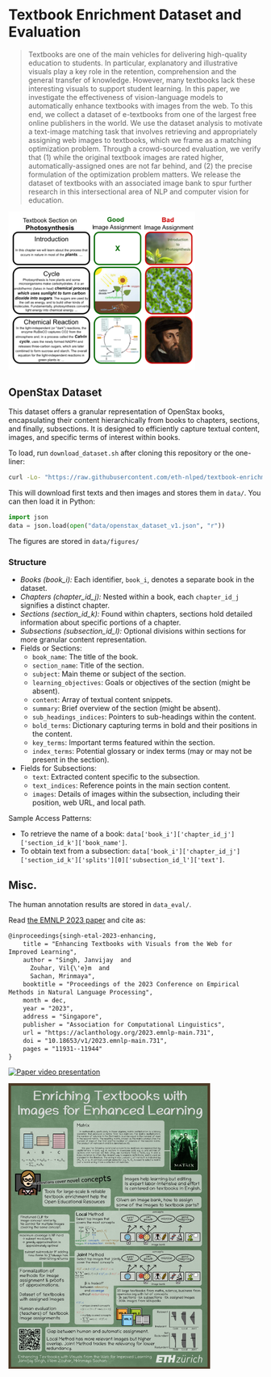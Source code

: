 # Textbook Enrichment Dataset and Evaluation

> Textbooks are one of the main vehicles for delivering high-quality education to students.
> In particular, explanatory and illustrative visuals play a key role in the retention, comprehension and the general transfer of knowledge.
> However, many textbooks lack these interesting visuals to support student learning.
> In this paper, we investigate the effectiveness of vision-language models to automatically enhance textbooks with images from the web.
> To this end, we collect a dataset of e-textbooks from one of the largest free online publishers in the world.
> We use the  dataset analysis to motivate a text-image matching task that involves retrieving and appropriately assigning web images to textbooks, which we frame as a matching optimization problem.
> Through a crowd-sourced evaluation, we verify that (1) while the original textbook images are rated higher, automatically-assigned ones are not far behind, and (2) the precise formulation of the optimization problem matters.
> We release the dataset of textbooks with an associated image bank to spur further research in this intersectional area of NLP and computer vision for education.

<img width="370em" src="meta/figure_1.png" alt="Illustration of good and bad image assignments. The first subsection does not require an image. The second subsection in the bad assignment has a related image but without a strong connection. Likewise, the last subsection has a picture of Calvin, which is related but does not have a high pedagogical value.">


## OpenStax Dataset

This dataset offers a granular representation of OpenStax books, encapsulating their content hierarchically from books to chapters, sections, and finally, subsections. It is designed to efficiently capture textual content, images, and specific terms of interest within books.

To load, run `download_dataset.sh` after cloning this repository or the one-liner:
```bash
curl -Lo- "https://raw.githubusercontent.com/eth-nlped/textbook-enrichment/main/download_dataset.sh" | bash
```
This will download first texts and then images and stores them in `data/`. You can then load it in Python:
```python
import json
data = json.load(open("data/openstax_dataset_v1.json", "r"))
```

The figures are stored in `data/figures/`

### Structure

- *Books (book_i):* Each identifier, `book_i`, denotes a separate book in the dataset.
- *Chapters (chapter_id_j):* Nested within a book, each `chapter_id_j` signifies a distinct chapter.
- *Sections (section_id_k):* Found within chapters, sections hold detailed information about specific portions of a chapter.
- *Subsections (subsection_id_l):* Optional divisions within sections for more granular content representation.
- Fields or Sections:
    - `book_name`: The title of the book.
    - `section_name`: Title of the section.
    - `subject`: Main theme or subject of the section.
    - `learning_objectives`: Goals or objectives of the section (might be absent).
    - `content`: Array of textual content snippets.
    - `summary`: Brief overview of the section (might be absent).
    - `sub_headings_indices`: Pointers to sub-headings within the content.
    - `bold_terms`: Dictionary capturing terms in bold and their positions in the content.
    - `key_terms`: Important terms featured within the section.
    - `index_terms`: Potential glossary or index terms (may or may not be present in the section).
- Fields for Subsections:
    - `text`: Extracted content specific to the subsection.
    - `text_indices`: Reference points in the main section content.
    - `images`: Details of images within the subsection, including their position, web URL, and local path.
    
Sample Access Patterns:
- To retrieve the name of a book: `data['book_i']['chapter_id_j']['section_id_k']['book_name']`.
- To obtain text from a subsection: `data['book_i']['chapter_id_j']['section_id_k']['splits'][0]['subsection_id_l']['text']`.

## Misc.

The human annotation results are stored in `data_eval/`.

Read [the EMNLP 2023 paper](https://aclanthology.org/2023.emnlp-main.731/) and cite as:
```
@inproceedings{singh-etal-2023-enhancing,
    title = "Enhancing Textbooks with Visuals from the Web for Improved Learning",
    author = "Singh, Janvijay  and
      Zouhar, Vil{\'e}m  and
      Sachan, Mrinmaya",
    booktitle = "Proceedings of the 2023 Conference on Empirical Methods in Natural Language Processing",
    month = dec,
    year = "2023",
    address = "Singapore",
    publisher = "Association for Computational Linguistics",
    url = "https://aclanthology.org/2023.emnlp-main.731",
    doi = "10.18653/v1/2023.emnlp-main.731",
    pages = "11931--11944"
}
```


[![Paper video presentation](https://img.youtube.com/vi/zjKayShiBxc/0.jpg)](https://www.youtube.com/watch?v=zjKayShiBxc)

<img width="400em" src="meta/poster.png">
